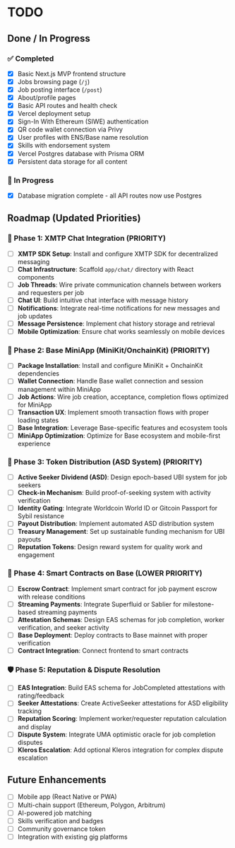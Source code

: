 # TODO

## Done / In Progress

### ✅ Completed
- [x] Basic Next.js MVP frontend structure
- [x] Jobs browsing page (`/j`)
- [x] Job posting interface (`/post`)
- [x] About/profile pages
- [x] Basic API routes and health check
- [x] Vercel deployment setup
- [x] Sign-In With Ethereum (SIWE) authentication
- [x] QR code wallet connection via Privy
- [x] User profiles with ENS/Base name resolution
- [x] Skills with endorsement system
- [x] Vercel Postgres database with Prisma ORM
- [x] Persistent data storage for all content

### 🔄 In Progress
- [x] Database migration complete - all API routes now use Postgres

## Roadmap (Updated Priorities)

### 🥇 Phase 1: XMTP Chat Integration (PRIORITY)
- [ ] **XMTP SDK Setup**: Install and configure XMTP SDK for decentralized messaging
- [ ] **Chat Infrastructure**: Scaffold `app/chat/` directory with React components
- [ ] **Job Threads**: Wire private communication channels between workers and requesters per job
- [ ] **Chat UI**: Build intuitive chat interface with message history
- [ ] **Notifications**: Integrate real-time notifications for new messages and job updates
- [ ] **Message Persistence**: Implement chat history storage and retrieval
- [ ] **Mobile Optimization**: Ensure chat works seamlessly on mobile devices

### 🥈 Phase 2: Base MiniApp (MiniKit/OnchainKit) (PRIORITY) 
- [ ] **Package Installation**: Install and configure MiniKit + OnchainKit dependencies
- [ ] **Wallet Connection**: Handle Base wallet connection and session management within MiniApp
- [ ] **Job Actions**: Wire job creation, acceptance, completion flows optimized for MiniApp
- [ ] **Transaction UX**: Implement smooth transaction flows with proper loading states
- [ ] **Base Integration**: Leverage Base-specific features and ecosystem tools
- [ ] **MiniApp Optimization**: Optimize for Base ecosystem and mobile-first experience

### 🥉 Phase 3: Token Distribution (ASD System) (PRIORITY)
- [ ] **Active Seeker Dividend (ASD)**: Design epoch-based UBI system for job seekers
- [ ] **Check-in Mechanism**: Build proof-of-seeking system with activity verification
- [ ] **Identity Gating**: Integrate Worldcoin World ID or Gitcoin Passport for Sybil resistance
- [ ] **Payout Distribution**: Implement automated ASD distribution system
- [ ] **Treasury Management**: Set up sustainable funding mechanism for UBI payouts
- [ ] **Reputation Tokens**: Design reward system for quality work and engagement

### 🔧 Phase 4: Smart Contracts on Base (LOWER PRIORITY)
- [ ] **Escrow Contract**: Implement smart contract for job payment escrow with release conditions
- [ ] **Streaming Payments**: Integrate Superfluid or Sablier for milestone-based streaming payments
- [ ] **Attestation Schemas**: Design EAS schemas for job completion, worker verification, and seeker activity
- [ ] **Base Deployment**: Deploy contracts to Base mainnet with proper verification
- [ ] **Contract Integration**: Connect frontend to smart contracts

### 🛡️ Phase 5: Reputation & Dispute Resolution
- [ ] **EAS Integration**: Build EAS schema for JobCompleted attestations with rating/feedback
- [ ] **Seeker Attestations**: Create ActiveSeeker attestations for ASD eligibility tracking
- [ ] **Reputation Scoring**: Implement worker/requester reputation calculation and display
- [ ] **Dispute System**: Integrate UMA optimistic oracle for job completion disputes
- [ ] **Kleros Escalation**: Add optional Kleros integration for complex dispute escalation

## Future Enhancements
- [ ] Mobile app (React Native or PWA)
- [ ] Multi-chain support (Ethereum, Polygon, Arbitrum)
- [ ] AI-powered job matching
- [ ] Skills verification and badges
- [ ] Community governance token
- [ ] Integration with existing gig platforms